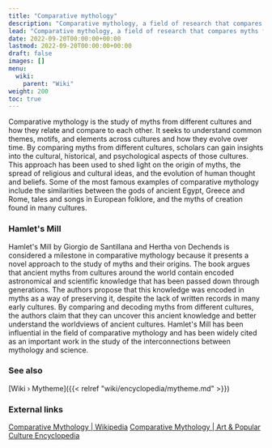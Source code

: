 ```yaml
---
title: "Comparative mythology"
description: "Comparative mythology, a field of research that compares myths from cultures in order to identify shared motifs. Research has shown that cultures depict significant overlapping in their mythological retellings..."
lead: "Comparative mythology, a field of research that compares myths from cultures in order to identify shared motifs. Research has shown that cultures depict significant overlapping in their mythological retellings..."
date: 2022-09-20T00:00:00+00:00
lastmod: 2022-09-20T00:00:00+00:00
draft: false
images: []
menu:
  wiki:
    parent: "Wiki"
weight: 200
toc: true
---
```


Comparative mythology is the study of myths from different cultures and how they relate and compare to each other. It seeks to understand common themes, motifs, and elements across cultures and how they evolve over time. By comparing myths from different cultures, scholars can gain insights into the cultural, historical, and psychological aspects of those cultures. This approach has been used to shed light on the origin of myths, the spread of religious and cultural ideas, and the evolution of human thought and beliefs. Some of the most famous examples of comparative mythology include the similarities between the gods of ancient Egypt, Greece and Rome, tales and songs in European folklore, and the myths of creation found in many cultures.


### Hamlet's Mill

Hamlet's Mill by Giorgio de Santillana and Hertha von Dechends is considered a milestone in comparative mythology because it presents a novel approach to the study of myths and their origins. The book argues that ancient myths from cultures around the world contain encoded astronomical and scientific knowledge that has been passed down through generations. The authors propose that this knowledge was encoded in myths as a way of preserving it, despite the lack of written records in many early cultures. By comparing and decoding myths from different cultures, the authors claim that they can uncover this ancient knowledge and better understand the worldviews of ancient cultures. Hamlet's Mill has been influential in the field of comparative mythology and has been widely cited as an important work in the study of the interconnections between mythology and science.

### See also

[Wiki › Mytheme]({{< relref "wiki/encyclopedia/mytheme.md" >}})</br>

### External links

[Comparative Mythology | Wikipedia](https://en.wikipedia.org/wiki/Comparative_mythology)
[Comparative Mythology | Art & Popular Culture Encyclopedia](http://www.artandpopularculture.com/Comparative_mythology)
